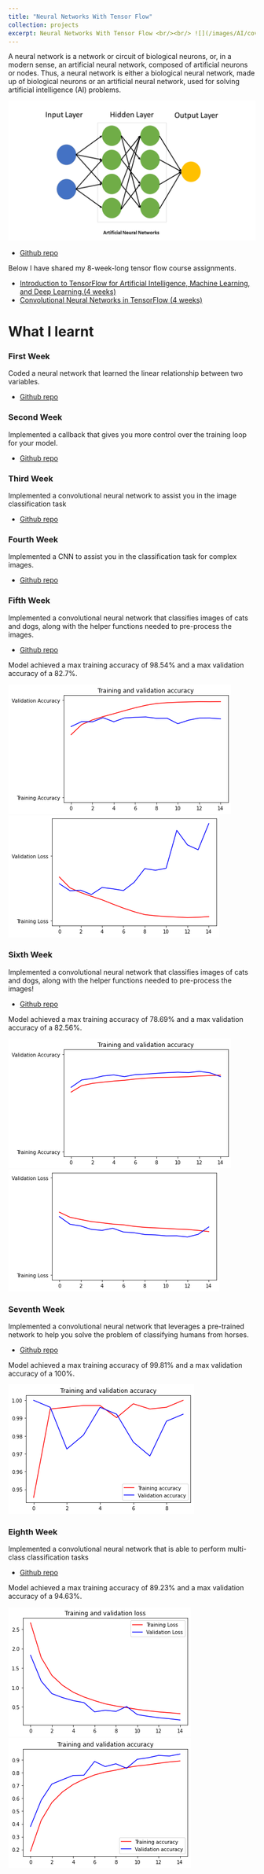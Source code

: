 ```yaml
---
title: "Neural Networks With Tensor Flow"
collection: projects
excerpt: Neural Networks With Tensor Flow <br/><br/> ![](/images/AI/coverpic.png)
---
```


A neural network is a network or circuit of biological neurons, or, in a modern sense, an artificial neural network, composed of artificial neurons or nodes. Thus, a neural network is either a biological neural network, made up of biological neurons or an artificial neural network, used for solving artificial intelligence (AI) problems.

![](/images/AI/coverpic.png)

* [Github repo](https://github.com/MelDashti/ToDoList)

Below I have shared my 8-week-long tensor flow course assignments. 
- [Introduction to TensorFlow for Artificial Intelligence, Machine Learning, and Deep Learning.(4 weeks)](https://www.coursera.org/account/accomplishments/certificate/ST2YUTZSZ357) 
- [Convolutional Neural Networks in TensorFlow (4 weeks)](https://www.coursera.org/account/accomplishments/certificate/9C2FATZAAKDB)

# What I learnt


### First Week
Coded a neural network that learned the linear relationship between two variables.


* [Github repo](https://github.com/MelDashti/TensorFlowProjects/blob/master/w1-assignment/C1W1_Assignment.ipynb)


### Second Week
Implemented a callback that gives you more control over the training loop for your model.

* [Github repo](https://github.com/MelDashti/TensorFlowProjects/blob/master/w2-assignment/C1W2_Assignment.ipynb)

### Third Week
Implemented a convolutional neural network to assist you in the image classification task

* [Github repo](https://github.com/MelDashti/TensorFlowProjects/blob/master/w3-assingment/C1W3_Assignment.ipynb)

### Fourth Week
Implemented a CNN to assist you in the classification task for complex images.

* [Github repo](https://github.com/MelDashti/TensorFlowProjects/blob/master/w4-assingment/C1W4_Assignment.ipynb)


### Fifth Week
Implemented a convolutional neural network that classifies images of cats and dogs, along with the helper functions needed to pre-process the images.

* [Github repo](https://github.com/MelDashti/TensorFlowProjects/blob/master/C2W1_Assignment.ipynb)

Model achieved a max training accuracy of 98.54% and a max validation accuracy of a 82.7%.

![](/images/AI/image5.png)
![](/images/AI/image6.png)

### Sixth Week
Implemented a convolutional neural network that classifies images of cats and dogs, along with the helper functions needed to pre-process the images!

* [Github repo](https://github.com/MelDashti/TensorFlowProjects/blob/master/C2W2_Assignment.ipynb)

Model achieved a max training accuracy of 78.69% and a max validation accuracy of a 82.56%.

![](/images/AI/image7.png)
![](/images/AI/image8.png)


### Seventh Week
Implemented a convolutional neural network that leverages a pre-trained network to help you solve the problem of classifying humans from horses.

* [Github repo](https://github.com/MelDashti/TensorFlowProjects/blob/master/C2W3_Assignment.ipynb)

Model achieved a max training accuracy of 99.81% and a max validation accuracy of a 100%.

![](/images/AI/image3.png)


### Eighth Week
Implemented a convolutional neural network that is able to perform multi-class classification tasks

* [Github repo](https://github.com/MelDashti/TensorFlowProjects/blob/master/C2W4_Assignment.ipynb)

Model achieved a max training accuracy of 89.23% and a max validation accuracy of a 94.63%.

![](/images/AI/image1.png)
![](/images/AI/image2.png)




